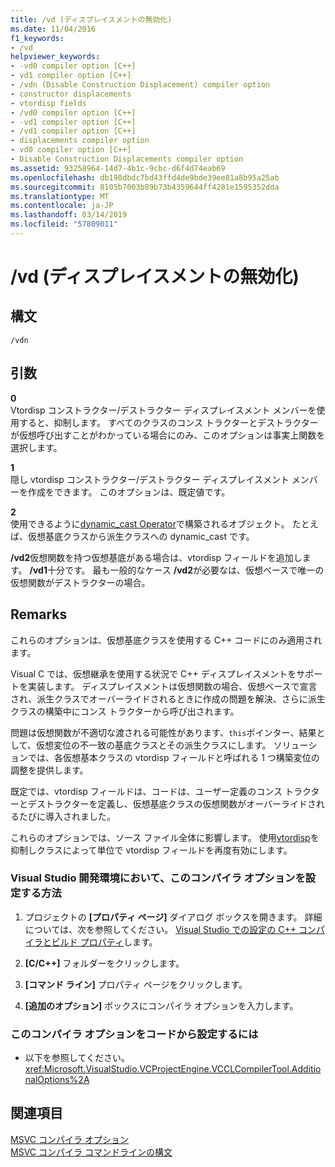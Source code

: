 ```yaml
---
title: /vd (ディスプレイスメントの無効化)
ms.date: 11/04/2016
f1_keywords:
- /vd
helpviewer_keywords:
- -vd0 compiler option [C++]
- vd1 compiler option [C++]
- /vdn (Disable Construction Displacement) compiler option
- constructor displacements
- vtordisp fields
- /vd0 compiler option [C++]
- -vd1 compiler option [C++]
- /vd1 compiler option [C++]
- displacements compiler option
- vd0 compiler option [C++]
- Disable Construction Displacements compiler option
ms.assetid: 93258964-14d7-4b1c-9cbc-d6f4d74eab69
ms.openlocfilehash: db198dbdc7bd43ffd4de9bde39ee81a8b95a25ab
ms.sourcegitcommit: 8105b7003b89b73b4359644ff4281e1595352dda
ms.translationtype: MT
ms.contentlocale: ja-JP
ms.lasthandoff: 03/14/2019
ms.locfileid: "57809011"
---
```

# <a name="vd-disable-construction-displacements"></a>/vd (ディスプレイスメントの無効化)

## <a name="syntax"></a>構文

```
/vdn
```

## <a name="arguments"></a>引数

**0**<br/>
Vtordisp コンストラクター/デストラクター ディスプレイスメント メンバーを使用すると、抑制します。 すべてのクラスのコンス トラクターとデストラクターが仮想呼び出すことがわかっている場合にのみ、このオプションは事実上関数を選択します。

**1**<br/>
隠し vtordisp コンストラクター/デストラクター ディスプレイスメント メンバーを作成をできます。 このオプションは、既定値です。

**2**<br/>
使用できるように[dynamic_cast Operator](../../cpp/dynamic-cast-operator.md)で構築されるオブジェクト。 たとえば、仮想基底クラスから派生クラスへの dynamic_cast です。

**/vd2**仮想関数を持つ仮想基底がある場合は、vtordisp フィールドを追加します。 **/vd1**十分です。 最も一般的なケース **/vd2**が必要なは、仮想ベースで唯一の仮想関数がデストラクターの場合。

## <a name="remarks"></a>Remarks

これらのオプションは、仮想基底クラスを使用する C++ コードにのみ適用されます。

Visual C では、仮想継承を使用する状況で C++ ディスプレイスメントをサポートを実装します。 ディスプレイスメントは仮想関数の場合、仮想ベースで宣言され、派生クラスでオーバーライドされるときに作成の問題を解決、さらに派生クラスの構築中にコンス トラクターから呼び出されます。

問題は仮想関数が不適切な渡される可能性があります、`this`ポインター、結果として、仮想変位の不一致の基底クラスとその派生クラスにします。 ソリューションでは、各仮想基本クラスの vtordisp フィールドと呼ばれる 1 つ構築変位の調整を提供します。

既定では、vtordisp フィールドは、コードは、ユーザー定義のコンス トラクターとデストラクターを定義し、仮想基底クラスの仮想関数がオーバーライドされるたびに導入されました。

これらのオプションでは、ソース ファイル全体に影響します。 使用[vtordisp](../../preprocessor/vtordisp.md)を抑制しクラスによって単位で vtordisp フィールドを再度有効にします。

### <a name="to-set-this-compiler-option-in-the-visual-studio-development-environment"></a>Visual Studio 開発環境において、このコンパイラ オプションを設定する方法

1. プロジェクトの **[プロパティ ページ]** ダイアログ ボックスを開きます。 詳細については、次を参照してください。 [Visual Studio での設定の C++ コンパイラとビルド プロパティ](../working-with-project-properties.md)します。

1. **[C/C++]** フォルダーをクリックします。

1. **[コマンド ライン]** プロパティ ページをクリックします。

1. **[追加のオプション]** ボックスにコンパイラ オプションを入力します。

### <a name="to-set-this-compiler-option-programmatically"></a>このコンパイラ オプションをコードから設定するには

- 以下を参照してください。<xref:Microsoft.VisualStudio.VCProjectEngine.VCCLCompilerTool.AdditionalOptions%2A>

## <a name="see-also"></a>関連項目

[MSVC コンパイラ オプション](compiler-options.md)<br/>
[MSVC コンパイラ コマンドラインの構文](compiler-command-line-syntax.md)
